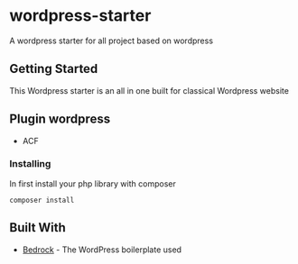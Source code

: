 # wordpress-starter

A wordpress starter for all project based on wordpress

## Getting Started

This Wordpress starter is an all in one built for classical Wordpress website

## Plugin wordpress

* ACF

### Installing

In first install your php library with composer

```
composer install
```


## Built With

* [Bedrock](https://github.com/roots/bedrock) - The WordPress boilerplate used
